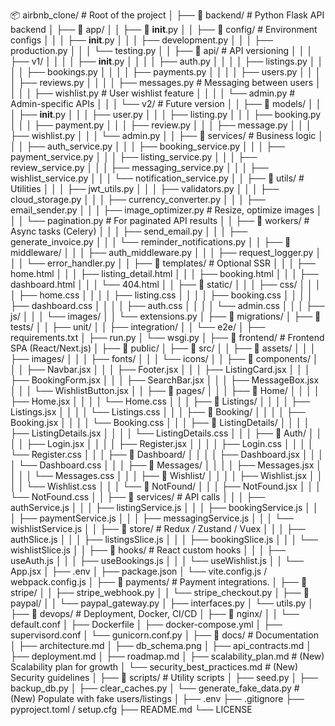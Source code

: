 📦 airbnb_clone/                     # Root of the project
│
├── 📁 backend/                      # Python Flask API backend
│   ├── 📁 app/
│   │   ├── 📁 __init__.py
│   │   ├── 📁 config/                # Environment configs
│   │   │   ├── __init__.py
│   │   │   ├── development.py
│   │   │   ├── production.py
│   │   │   └── testing.py
│   │   ├── 📁 api/                   # API versioning
│   │   │   ├── v1/
│   │   │   │   ├── __init__.py
│   │   │   │   ├── auth.py
│   │   │   │   ├── listings.py
│   │   │   │   ├── bookings.py
│   │   │   │   ├── payments.py
│   │   │   │   ├── users.py
│   │   │   │   ├── reviews.py
│   │   │   │   ├── messages.py         # Messaging between users
│   │   │   │   ├── wishlist.py         # User wishlist feature
│   │   │   │   └── admin.py            # Admin-specific APIs
│   │   │   └── v2/                     # Future version
│   │   ├── 📁 models/
│   │   │   ├── __init__.py
│   │   │   ├── user.py
│   │   │   ├── listing.py
│   │   │   ├── booking.py
│   │   │   ├── payment.py
│   │   │   ├── review.py
│   │   │   ├── message.py
│   │   │   ├── wishlist.py
│   │   │   └── admin.py
│   │   ├── 📁 services/                # Business logic
│   │   │   ├── auth_service.py
│   │   │   ├── booking_service.py
│   │   │   ├── payment_service.py
│   │   │   ├── listing_service.py
│   │   │   ├── review_service.py
│   │   │   ├── messaging_service.py
│   │   │   ├── wishlist_service.py
│   │   │   └── notification_service.py
│   │   ├── 📁 utils/                   # Utilities
│   │   │   ├── jwt_utils.py
│   │   │   ├── validators.py
│   │   │   ├── cloud_storage.py
│   │   │   ├── currency_converter.py
│   │   │   ├── email_sender.py
│   │   │   ├── image_optimizer.py     # Resize, optimize images
│   │   │   └── pagination.py          # For paginated API results
│   │   ├── 📁 workers/                 # Async tasks (Celery)
│   │   │   ├── send_email.py
│   │   │   ├── generate_invoice.py
│   │   │   └── reminder_notifications.py
│   │   ├── 📁 middleware/
│   │   │   ├── auth_middleware.py
│   │   │   ├── request_logger.py
│   │   │   └── error_handler.py
│   │   ├── 📁 templates/               # Optional SSR
│   │   │   ├── home.html
│   │   │   ├── listing_detail.html
│   │   │   ├── booking.html
│   │   │   ├── dashboard.html
│   │   │   └── 404.html
│   │   ├── 📁 static/
│   │   │   ├── css/
│   │   │   │   ├── home.css
│   │   │   │   ├── listing.css
│   │   │   │   ├── booking.css
│   │   │   │   ├── dashboard.css
│   │   │   │   ├── auth.css
│   │   │   │   └── admin.css
│   │   │   ├── js/
│   │   │   └── images/
│   │   └── extensions.py
│   ├── 📁 migrations/
│   ├── 📁 tests/
│   │   ├── unit/
│   │   ├── integration/
│   │   └── e2e/
│   ├── requirements.txt
│   ├── run.py
│   └── wsgi.py
│
├── 📁 frontend/                     # Frontend SPA (React/Next.js)
│   ├── 📁 public/
│   ├── 📁 src/
│   │   ├── 📁 assets/
│   │   │   ├── images/
│   │   │   ├── fonts/
│   │   │   └── icons/
│   │   ├── 📁 components/
│   │   │   ├── Navbar.jsx
│   │   │   ├── Footer.jsx
│   │   │   ├── ListingCard.jsx
│   │   │   ├── BookingForm.jsx
│   │   │   ├── SearchBar.jsx
│   │   │   ├── MessageBox.jsx
│   │   │   └── WishlistButton.jsx
│   │   ├── 📁 pages/
│   │   │   ├── 📁 Home/
│   │   │   │   ├── Home.jsx
│   │   │   │   └── Home.css
│   │   │   ├── 📁 Listings/
│   │   │   │   ├── Listings.jsx
│   │   │   │   └── Listings.css
│   │   │   ├── 📁 Booking/
│   │   │   │   ├── Booking.jsx
│   │   │   │   └── Booking.css
│   │   │   ├── 📁 ListingDetails/
│   │   │   │   ├── ListingDetails.jsx
│   │   │   │   └── ListingDetails.css
│   │   │   ├── 📁 Auth/
│   │   │   │   ├── Login.jsx
│   │   │   │   ├── Register.jsx
│   │   │   │   ├── Login.css
│   │   │   │   └── Register.css
│   │   │   ├── 📁 Dashboard/
│   │   │   │   ├── Dashboard.jsx
│   │   │   │   └── Dashboard.css
│   │   │   ├── 📁 Messages/
│   │   │   │   ├── Messages.jsx
│   │   │   │   └── Messages.css
│   │   │   ├── 📁 Wishlist/
│   │   │   │   ├── Wishlist.jsx
│   │   │   │   └── Wishlist.css
│   │   │   └── 📁 NotFound/
│   │   │       ├── NotFound.jsx
│   │   │       └── NotFound.css
│   │   ├── 📁 services/              # API calls
│   │   │   ├── authService.js
│   │   │   ├── listingService.js
│   │   │   ├── bookingService.js
│   │   │   ├── paymentService.js
│   │   │   ├── messagingService.js
│   │   │   └── wishlistService.js
│   │   ├── 📁 store/                 # Redux / Zustand / Vuex
│   │   │   ├── authSlice.js
│   │   │   ├── listingsSlice.js
│   │   │   ├── bookingSlice.js
│   │   │   └── wishlistSlice.js
│   │   ├── 📁 hooks/                 # React custom hooks
│   │   │   ├── useAuth.js
│   │   │   ├── useBookings.js
│   │   │   └── useWishlist.js
│   │   └── App.jsx
│   ├── .env
│   ├── package.json
│   └── vite.config.js / webpack.config.js
│
├── 📁 payments/                     # Payment integrations.
│   ├── 📁 stripe/
│   │   ├── stripe_webhook.py
│   │   └── stripe_checkout.py
│   ├── 📁 paypal/
│   │   └── paypal_gateway.py
│   ├── interfaces.py
│   └── utils.py
│
├── 📁 devops/                        # Deployment, Docker, CI/CD
│   ├── 📁 nginx/
│   │   └── default.conf
│   ├── Dockerfile
│   ├── docker-compose.yml
│   ├── supervisord.conf
│   └── gunicorn.conf.py
│
├── 📁 docs/                          # Documentation
│   ├── architecture.md
│   ├── db_schema.png
│   ├── api_contracts.md
│   ├── deployment.md
│   ├── roadmap.md
│   ├── scalability_plan.md           # (New) Scalability plan for growth
│   └── security_best_practices.md     # (New) Security guidelines
│
├── 📁 scripts/                       # Utility scripts
│   ├── seed.py
│   ├── backup_db.py
│   ├── clear_caches.py
│   └── generate_fake_data.py          # (New) Populate with fake users/listings
│
├── .env
├── .gitignore
├── pyproject.toml / setup.cfg
├── README.md
└── LICENSE
